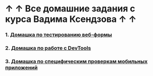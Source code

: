 # ↑ ↑ Все домашние задания с курса Вадима Ксендзова ↑ ↑
### **1. [Домашка по тестированию веб-формы](https://docs.google.com/spreadsheets/d/1vEoND85OMpa2FtcBGhetzlC4qP-AlndGZtwKhVPUNzM/edit?usp=sharing)**
### **2. [Домашка по работе с DevTools](https://drive.google.com/file/d/1GRZQCdRbWGzRLMybjRVOGOYm4Ud0cOiq/view?usp=sharing)**
### **3. [Домашка по специфическим проверкам мобильных приложений](https://docs.google.com/spreadsheets/d/1oqOe5TGwFgR51OIp5veXFe6roltT7y0cEkGUB8De9o4/edit?usp=sharing)**
